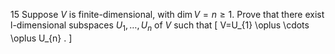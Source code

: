 15 Suppose $V$ is finite-dimensional, with $\operatorname{dim} V=n \geq 1$. Prove that there exist l-dimensional subspaces $U_{1}, \ldots, U_{n}$ of $V$ such that
\[
V=U_{1} \oplus \cdots \oplus U_{n} .
\]

